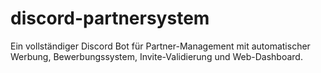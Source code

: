 # discord-partnersystem
Ein vollständiger Discord Bot für Partner-Management mit automatischer Werbung, Bewerbungssystem, Invite-Validierung und Web-Dashboard.
